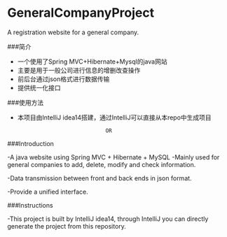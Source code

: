 # GeneralCompanyProject
A registration website for a general company.

###简介
- 一个使用了Spring MVC+Hibernate+Mysql的java网站
- 主要是用于一般公司进行信息的增删改查操作
- 前后台通过json格式进行数据传输
- 提供统一化接口

###使用方法
- 本项目由IntelliJ idea14搭建，通过IntelliJ可以直接从本repo中生成项目

                                  OR
 
###Introduction  

-A java website using Spring MVC + Hibernate + MySQL -Mainly used for general companies to add, delete, modify and check information. 

-Data transmission between front and back ends in json format.  

-Provide a unified interface. 


###Instructions  

-This project is built by IntelliJ idea14, through IntelliJ you can directly generate the project from this repository. 

 
